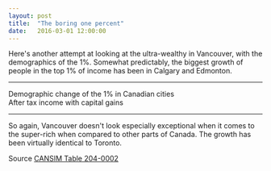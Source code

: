 ```yaml
---
layout: post
title:  "The boring one percent"
date:   2016-03-01 12:00:00
---
```


Here's another attempt at looking at the ultra-wealthy in Vancouver, with the demographics of the 1%. Somewhat predictably, the biggest growth of people in the top 1% of income has been in Calgary and Edmonton.

* * *

<div class="onepTitle">Demographic change of the 1% in Canadian cities</div>
<div class="onepSubTitle">After tax income with capital gains</div>

<div id="onepChart" class="chart"></div>
<div id="onepTip" class="hidden">
	<p class="tipTitle"><span id="onepName"></span></p>
	<p class="tipInfo"><span id="onepVal"></span></p>
	<p class="tipInfo"><span id="onepAvg"></span></p>
</div>

* * *

So again, Vancouver doesn't look especially exceptional when it comes to the super-rich when compared to other parts of Canada. The growth has been virtually identical to Toronto.

Source [CANSIM Table 204-0002](http://www5.statcan.gc.ca/cansim/a26?lang=eng&retrLang=eng&id=2040002&&pattern=&stByVal=1&p1=1&p2=49&tabMode=dataTable&csid=)

<style>{% include 2016/03/onep.css %}</style>
<script>{% include 2016/03/onep.js %}</script>